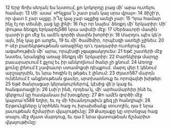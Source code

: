 12 Երբ ճոխ սեղան ես նստում, քո կոկորդը բաց մի՛ արա ուտելու համար:
13 Մի՛ ասա՝ «Ինչքա՜ն շատ բան կայ սրա վրայ»:
14 Յիշի՛ր, որ վատ է չար աչքը. ի՞նչ կայ չար աչքից աւելի չար:
15 Դրա համար ինչ էլ որ տեսնի, լաց կը լինի:
16 Ուր որ նայես՝ ձեռքդ մի՛ երկարիր: Մի՛ փութա ձեռքդ երկարել586 նրա ափսէի մէջ:
17 Մերձաւորի մասին դատի՛ր քո մէջ եւ ամէն գործի մասին խորհի՛ր:
18 Մարդու պէս կե՛ր այն, ինչ կայ քո առջեւ,
19 եւ մի՛ ծամծմիր, որպէսզի ատելի չլինես:
20 Ի սէր բարեկրթութեան առաջինը դո՛ւ դադարիր ուտելուց եւ ագահութիւն մի՛ արա, որպէսզի չգայթակղուես:
21 Եթէ շատերի մէջ նստես, նրանցից առաջ ձեռքդ մի՛ երկարիր:
22 Բարեկիրթ մարդը բաւարարւում է քչով եւ իր անկողնում ծանր չի քնում:
24 Առողջ քունը լինում է չափաւոր ստամոքսի դէպքում. մարդ վեր է կենում արշալոյսին, եւ նրա հոգին էլ թեթեւ է լինում:
23 Ժլատ587 մարդն ունենում է անքնութեան ցաւեր, սրտխառնուք եւ որովայնի խիթեր:
25 Եթէ ծանրացար կերակուրներով, կէսից վե՛ր կաց եւ հանգստացի՛ր:
26 Լսի՛ր ինձ, որդեա՛կ, մի՛ արհամարհիր ինձ եւ վերջում կը հասկանաս իմ խօսքերը:
27 Քո ամէն գործի մէջ կայտա՛ռ588 եղիր, եւ ոչ մի հիւանդութիւն քեզ չի հանդիպի:
28 Շրթունքները կ՚օրհնեն հաց ու խրախճանք տուողին, դա է նրա լաւութեան ճշմարիտ վկայութիւնը:
29 Քաղաքը կը տրտնջայ հաց տալու մէջ ժլատ մարդուց, եւ դա է նրա վատութեան ճշմարիտ վկայութիւնը:
